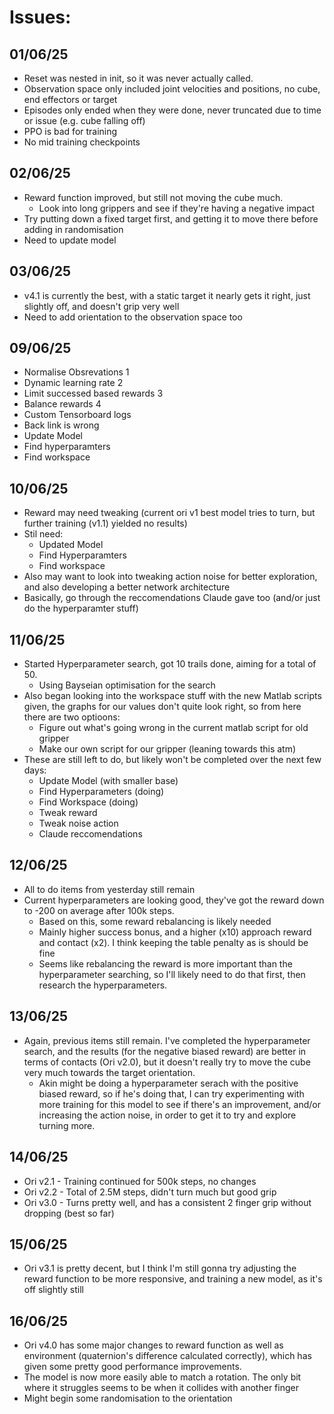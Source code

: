 # Issues:

## 01/06/25
- Reset was nested in init, so it was never actually called.
- Observation space only included joint velocities and positions, no cube, end effectors or target
- Episodes only ended when they were done, never truncated due to time or issue (e.g. cube falling off)
- PPO is bad for training
- No mid training checkpoints

## 02/06/25
- Reward function improved, but still not moving the cube much.
    - Look into long grippers and see if they're having a negative impact
- Try putting down a fixed target first, and getting it to move there before adding in randomisation
- Need to update model

## 03/06/25
- v4.1 is currently the best, with a static target it nearly gets it right, just slightly off, and doesn't grip very well
- Need to add orientation to the observation space too

## 09/06/25
- Normalise Obsrevations 1 
- Dynamic learning rate 2
- Limit successed based rewards 3
- Balance rewards 4
- Custom Tensorboard logs
- Back link is wrong
- Update Model
- Find hyperparamters 
- Find workspace

## 10/06/25
- Reward may need tweaking (current ori v1 best model tries to turn, but further training (v1.1) yielded no results)
- Stil need:
    - Updated Model
    - Find Hyperparamters
    - Find workspace
- Also may want to look into tweaking action noise for better exploration, and also developing a better network architecture
- Basically, go through the reccomendations Claude gave too (and/or just do the hyperparamter stuff)

## 11/06/25
- Started Hyperparameter search, got 10 trails done, aiming for a total of 50.
    - Using Bayseian optimisation for the search
- Also began looking into the workspace stuff with the new Matlab scripts given, the graphs for our values don't quite look right, so from here there are two optioons:
    - Figure out what's going wrong in the current matlab script for old gripper
    - Make our own script for our gripper (leaning towards this atm)
- These are still left to do, but likely won't be completed over the next few days:
    - Update Model (with smaller base)
    - Find Hyperparameters (doing)
    - Find Workspace (doing)
    - Tweak reward 
    - Tweak noise action
    - Claude reccomendations

## 12/06/25
- All to do items from yesterday still remain
- Current hyperparameters are looking good, they've got the reward down to -200 on average after 100k steps. 
    - Based on this, some reward rebalancing is likely needed
    - Mainly higher success bonus, and a higher (x10) approach reward and contact (x2). I think keeping the table penalty as is should be fine
    - Seems like rebalancing the reward is more important than the hyperparameter searching, so I'll likely need to do that first, then research the hyperparameters.

## 13/06/25 
- Again, previous items still remain. I've completed the hyperparameter search, and the results (for the negative biased reward) are better in terms of contacts (Ori v2.0), but it doesn't really try to move the cube very much towards the target orientation. 
    - Akin might be doing a hyperparameter serach with the positive biased reward, so if he's doing that, I can try experimenting with more training for this model to see if there's an improvement, and/or increasing the action noise, in order to get it to try and explore turning more. 

## 14/06/25 
- Ori v2.1 - Training continued for 500k steps, no changes
- Ori v2.2 - Total of 2.5M steps, didn't turn much but good grip
- Ori v3.0 - Turns pretty well, and has a consistent 2 finger grip without dropping (best so far)

## 15/06/25
- Ori v3.1 is pretty decent, but I think I'm still gonna try adjusting the reward function to be more responsive, and training a new model, as it's off slightly still

## 16/06/25
- Ori v4.0 has some major changes to reward function as well as environment (quaternion's difference calculated correctly), which has given some pretty good performance improvements.
- The model is now more easily able to match a rotation. The only bit where it struggles seems to be when it collides with another finger 
- Might begin some randomisation to the orientation